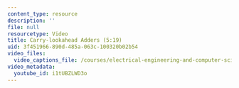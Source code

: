 ```yaml
---
content_type: resource
description: ''
file: null
resourcetype: Video
title: Carry-lookahead Adders (5:19)
uid: 3f451966-890d-485a-063c-100320b02b54
video_files:
  video_captions_file: /courses/electrical-engineering-and-computer-science/6-004-computation-structures-spring-2017/c8/c8s2/c8s2v3/carry-lookahead-adders-5-19-/i1tUBZLWD3o.vtt
video_metadata:
  youtube_id: i1tUBZLWD3o
---
```

